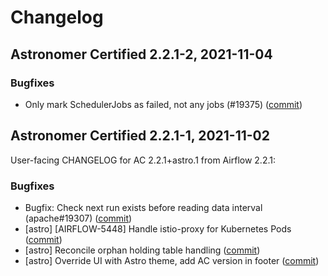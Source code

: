 # Changelog

Astronomer Certified 2.2.1-2, 2021-11-04
----------------------------------------

### Bugfixes

- Only mark SchedulerJobs as failed, not any jobs (#19375) ([commit](https://github.com/astronomer/airflow/commit/fa0b99891f56b71466299aa4729c7193e609b263))

Astronomer Certified 2.2.1-1, 2021-11-02
----------------------------------------

User-facing CHANGELOG for AC 2.2.1+astro.1 from Airflow 2.2.1:

### Bugfixes

- Bugfix: Check next run exists before reading data interval (apache#19307) ([commit](https://github.com/astronomer/airflow/commit/0cca4bfb6922e54f940ae8e8fd415c9cf96e21ef))
- [astro] [AIRFLOW-5448] Handle istio-proxy for Kubernetes Pods ([commit](https://github.com/astronomer/airflow/commit/d56ba747a8b7263d0bfe83e3ac46b77a4ec0d113))
- [astro] Reconcile orphan holding table handling ([commit](https://github.com/astronomer/airflow/commit/98f53fa7ccf0c441b04e223d8ce6f4f365965eb9))
- [astro] Override UI with Astro theme, add AC version in footer ([commit](https://github.com/astronomer/airflow/commit/15c339b563e5d93e79c0bc4534c05e44aface42a))
